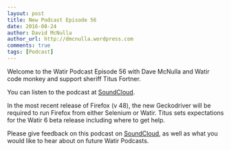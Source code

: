 ```yaml
---
layout: post
title: New Podcast Episode 56
date: 2016-08-24
author: David McNulla
author_url: http://dmcnulla.wordpress.com
comments: true
tags: [Podcast]
---
```


Welcome to the Watir Podcast Episode 56 with Dave McNulla and Watir code monkey and support sheriff Titus Fortner.

You can listen to the podcast at [SoundCloud](https://soundcloud.com/the-watir-podcast/episode56-titusfortner).

<!--more-->
In the most recent release of Firefox (v 48), the new Geckodriver will be required to run Firefox from either Selenium or Watir. Titus sets expectations for the Watir 6 beta release including where to get help.

Please give feedback on this podcast on [SoundCloud](https://soundcloud.com/the-watir-podcast/episode56-titusfortner), as well as what you would like to hear about on future Watir Podcasts.
